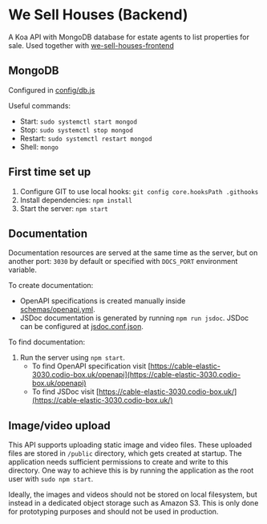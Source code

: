 # We Sell Houses (Backend)

A Koa API with MongoDB database for estate agents to list properties for sale. Used together with [we-sell-houses-frontend](https://github.com/jansonsaj/we-sell-houses-frontend)

## MongoDB

Configured in [config/db.js](config/db.js)

Useful commands:

- Start: `sudo systemctl start mongod`
- Stop: `sudo systemctl stop mongod`
- Restart: `sudo systemctl restart mongod`
- Shell: `mongo`

## First time set up

1. Configure GIT to use local hooks:
   `git config core.hooksPath .githooks`
1. Install dependencies:
   `npm install`
1. Start the server:
   `npm start`

## Documentation

Documentation resources are served at the same time as the server, but on another port: `3030` by default or specified with `DOCS_PORT` environment variable.

To create documentation:

- OpenAPI specifications is created manually inside [schemas/openapi.yml](schemas/openapi.yml).
- JSDoc documentation is generated by running `npm run jsdoc`. JSDoc can be configured at [jsdoc.conf.json](jsdoc.conf.json).

To find documentation:

1. Run the server using `npm start`.
   - To find OpenAPI specification visit [https://cable-elastic-3030.codio-box.uk/openapi](https://cable-elastic-3030.codio-box.uk/openapi)
   - To find JSDoc visit [https://cable-elastic-3030.codio-box.uk/](https://cable-elastic-3030.codio-box.uk/)

## Image/video upload

This API supports uploading static image and video files. These uploaded files are stored in `/public` directory, which gets created at startup. The application needs sufficient permissions to create and write to this directory. One way to achieve this is by running the application as the root user with `sudo npm start`.

Ideally, the images and videos should not be stored on local filesystem, but instead in a dedicated object storage such as Amazon S3. This is only done for prototyping purposes and should not be used in production.
